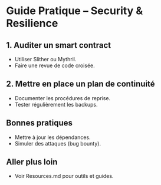 # Guide Pratique – Security & Resilience

## 1. Auditer un smart contract
- Utiliser Slither ou Mythril.
- Faire une revue de code croisée.

## 2. Mettre en place un plan de continuité
- Documenter les procédures de reprise.
- Tester régulièrement les backups.

## Bonnes pratiques
- Mettre à jour les dépendances.
- Simuler des attaques (bug bounty).

## Aller plus loin
- Voir Resources.md pour outils et guides.
